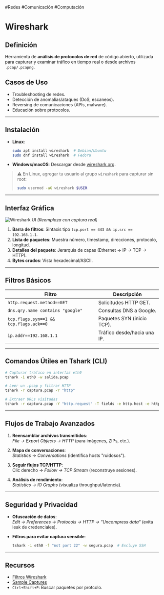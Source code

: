 #Redes #Comunicación #Computación 
# Wireshark

## Definición
Herramienta de **análisis de protocolos de red** de código abierto, utilizada para capturar y examinar tráfico en tiempo real o desde archivos `.pcap/.pcapng`.

## Casos de Uso
- Troubleshooting de redes.
- Detección de anomalías/ataques (DoS, escaneos).
- Reversing de comunicaciones (APIs, malware).
- Educación sobre protocolos.

---

## Instalación
- **Linux**: 
  ```bash
  sudo apt install wireshark  # Debian/Ubuntu
  sudo dnf install wireshark  # Fedora
  ```
- **Windows/macOS**: Descargar desde [wireshark.org](https://www.wireshark.org/).

> ⚠️ En Linux, agregar tu usuario al grupo `wireshark` para capturar sin root:
> ```bash
> sudo usermod -aG wireshark $USER
> ```

---

## Interfaz Gráfica
![Wireshark UI](wireshark-ui.png) *(Reemplaza con captura real)*

1. **Barra de filtros**: Sintaxis tipo `tcp.port == 443 && ip.src == 192.168.1.1`.
2. **Lista de paquetes**: Muestra número, timestamp, direcciones, protocolo, longitud.
3. **Detalles del paquete**: Jerarquía de capas (Ethernet → IP → TCP → HTTP).
4. **Bytes crudos**: Vista hexadecimal/ASCII.

---

## Filtros Básicos
| Filtro                     | Descripción                          |
|----------------------------|--------------------------------------|
| `http.request.method==GET` | Solicitudes HTTP GET.                |
| `dns.qry.name contains "google"` | Consultas DNS a Google.       |
| `tcp.flags.syn==1 && tcp.flags.ack==0` | Paquetes SYN (inicio TCP). |
| `ip.addr==192.168.1.1`     | Tráfico desde/hacia una IP.         |

---

## Comandos Útiles en Tshark (CLI)
```bash
# Capturar tráfico en interfaz eth0
tshark -i eth0 -w salida.pcap

# Leer un .pcap y filtrar HTTP
tshark -r captura.pcap -Y "http"

# Extraer URLs visitadas
tshark -r captura.pcap -Y "http.request" -T fields -e http.host -e http.request.uri
```

---

## Flujos de Trabajo Avanzados
1. **Reensamblar archivos transmitidos**:  
   *File → Export Objects → HTTP* (para imágenes, ZIPs, etc.).

2. **Mapa de conversaciones**:  
   *Statistics → Conversations* (identifica hosts "ruidosos").

3. **Seguir flujos TCP/HTTP**:  
   Clic derecho → *Follow → TCP Stream* (reconstruye sesiones).

4. **Análisis de rendimiento**:  
   *Statistics → IO Graphs* (visualiza throughput/latencia).

---

## Seguridad y Privacidad
- **Ofuscación de datos**:  
  *Edit → Preferences → Protocols → HTTP → "Uncompress data"* (evita leak de credenciales).
  
- **Filtros para evitar captura sensible**:  
  ```bash
  tshark -i eth0 -f "not port 22" -w segura.pcap  # Excluye SSH
  ```

---

## Recursos
- [Filtros Wireshark](https://wiki.wireshark.org/DisplayFilters)
- [Sample Captures](https://wiki.wireshark.org/SampleCaptures)
- `Ctrl+Shift+P`: Buscar paquetes por protcolo.